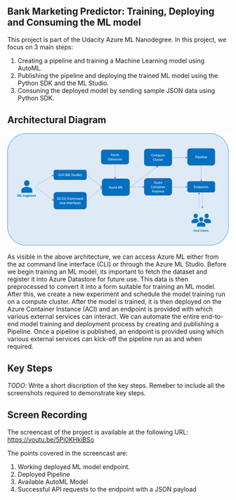 ## Bank Marketing Predictor: Training, Deploying and Consuming the ML model

This project is part of the Udacity Azure ML Nanodegree. In this project, we focus on 3 main steps:
  1. Creating a pipeline and training a Machine Learning model using AutoML.
  2. Publishing the pipeline and deploying the trained ML model using the Python SDK and the ML Studio.
  3. Consuning the deployed model by sending sample JSON data using Python SDK.

## Architectural Diagram
![architecture-diagram](./screenshots/architecture.png)

As visible in the above architecture, we can access Azure ML either from the az command line interface (CLI) or through the Azure ML Studio. Before we begin training an ML model, its important to fetch the dataset and register it into Azure Datastore for future use. This data is then preprocessed to convert it into a form suitable for training an ML model. After this, we create a new experiment and schedule the model training run on a compute cluster. After the model is trained, it is then deployed on the Azure Container Instance (ACI) and an endpoint is provided with which various external services can interact. We can automate the entire end-to-end model training and deployment process by creating and publishing a Pipeline. Once a pipeline is published, an endpoint is provided using which various external services can kick-off the pipeline run as and when required.


## Key Steps
*TODO*: Write a short discription of the key steps. Remeber to include all the screenshots required to demonstrate key steps. 

## Screen Recording
The screencast of the project is available at the following URL: https://youtu.be/5Pi0KHkiBSo

The points covered in the screencast are:
  1. Working deployed ML model endpoint.
  2. Deployed Pipeline
  3. Available AutoML Model
  4. Successful API requests to the endpoint with a JSON payload
